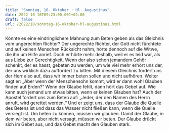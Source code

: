 ```yaml
---
title: 'Sonntag, 16. Oktober : Hl. Augustinus'
date: 2022-10-16T09:23:00.001+02:00
draft: false
url: /2022/10/sonntag-16-oktober-hl-augustinus.html
---
```


Könnte es eine eindringlichere Mahnung zum Beten geben als das Gleichnis vom ungerechten Richter? Der ungerechte Richter, der Gott nicht fürchtete und auf keinen Menschen Rücksicht nahm, hörte dennoch auf die Witwe, die ihn um Hilfe anrief. Doch er hörte mehr deshalb, weil er es leid war, als aus Liebe zur Gerechtigkeit. Wenn der also schon jemandem Gehör schenkt, der es hasst, gebeten zu werden, um wie viel mehr erhört uns der, der uns wirklich dazu auffordert zu bitten. Mit diesem Gleichnis fordert uns der Herr also auf, dass wir immer beten sollen und nicht aufhören. Weiter sagt er: „Aber wenn der Menschensohn kommt, wird er dann wohl Glauben finden auf Erden?“ Wenn der Glaube fehlt, dann hört das Gebet auf. Wie kann auch jemand um etwas bitten, wenn er keinen Glauben hat? Auch der Apostel fordert uns zum Beten auf: „Jeder, der den Namen des Herrn anruft, wird gerettet werden.“ Und er zeigt uns, dass der Glaube die Quelle des Betens ist und dass das Wasser nicht fließen kann, wenn die Quelle versiegt ist. Um beten zu können, müssen wir glauben. Damit der Glaube, in dem wir beten, aber nicht versagt, müssen wir beten. Der Glaube drückt sich im Gebet aus, und das Gebet macht den Glauben stark.